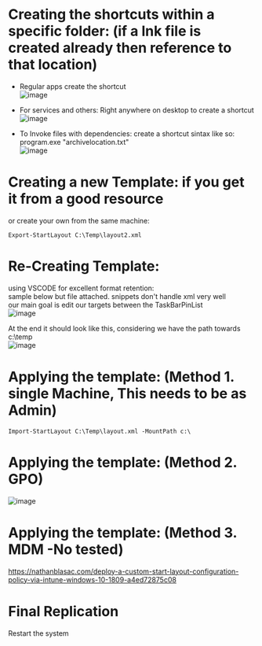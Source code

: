 # Creating the shortcuts within a specific folder: (if a **lnk** file is created already then reference to that location)
* Regular apps create the shortcut</br>
  ![image](https://user-images.githubusercontent.com/44326428/130300937-b011d88d-ff93-44c1-972e-a8dd77a29554.png)

* For services and others: Right anywhere on desktop to create a shortcut </br>
  ![image](https://user-images.githubusercontent.com/44326428/130301050-bb5f96a4-1eac-4b60-80a4-0c625023bc83.png)
  
* To Invoke files with dependencies: create a shortcut sintax like so: program.exe "archivelocation.txt" </br>
![image](https://user-images.githubusercontent.com/44326428/130301274-b2ecd270-88f2-403f-a55f-44437cf9ef29.png)

# Creating a new Template: if you get it from a good resource </br>
or create your own from the same machine:</br>  
```
Export-StartLayout C:\Temp\layout2.xml
```
 # Re-Creating Template:</br>
 using VSCODE for excellent format retention: </br> 
 sample below but file attached. snippets don't handle xml very well </br>
 our main goal is edit our targets between the TaskBarPinList </br>
 ![image](https://user-images.githubusercontent.com/44326428/130301619-d2a58f25-2f7e-490c-a418-d9b081493ce7.png)

 At the end it should look like this, considering we have the path towards c:\temp </br>
 ![image](https://user-images.githubusercontent.com/44326428/130301959-2f93573b-bcf3-4132-a481-cb265b91ef4b.png)

# Applying the template: (Method 1. single Machine, This needs to be as Admin) </br>
 ```
 Import-StartLayout C:\Temp\layout.xml -MountPath c:\
 ```
 # Applying the template: (Method 2. GPO) </br>
 ![image](https://user-images.githubusercontent.com/44326428/130302215-af510ae8-c58e-4910-a712-dc4d2c717390.png)

# Applying the template: (Method 3. MDM -No tested) </br>
https://nathanblasac.com/deploy-a-custom-start-layout-configuration-policy-via-intune-windows-10-1809-a4ed72875c08

# Final Replication
Restart the system
  











